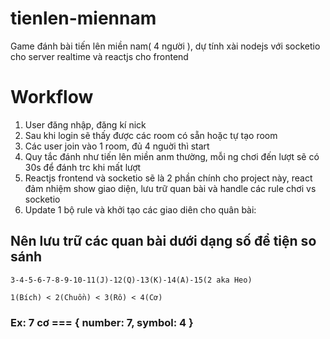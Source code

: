 # tienlen-miennam
Game đánh bài tiến lên miền nam( 4 người ), dự tính xài nodejs với socketio cho server realtime và reactjs cho frontend
# Workflow
1. User đăng nhập, đăng kí nick
2. Sau khi login sẽ thấy được các room có sẵn hoặc tự tạo room
3. Các user join vào 1 room, đủ 4 nguời thì start
4. Quy tắc đánh như tiến lên miền anm thường, mỗi ng chơi đến lượt sẽ có 30s để đánh trc khi mất lượt
5. Reactjs frontend và socketio sẽ là 2 phần chính cho project này, react đảm nhiệm show giao diện, lưu trữ quan bài và handle các rule chơi vs socketio
6. Update 1 bộ rule và khởi tạo các giao diên cho quân bài:
## Nên lưu trữ các quan bài dưới dạng số để tiện so sánh
`3-4-5-6-7-8-9-10-11(J)-12(Q)-13(K)-14(A)-15(2 aka Heo)`

`1(Bích) < 2(Chuồn) < 3(Rô) < 4(Cơ)`
### Ex: 7 cơ === { number: 7, symbol: 4 }
